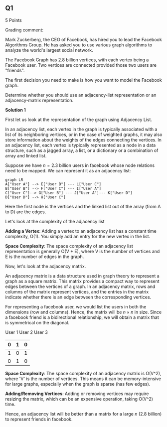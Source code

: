 ## Q1

5 Points

Grading comment:

Mark Zuckerberg, the CEO of Facebook, has hired you to lead the Facebook Algorithms Group.  He has asked you to use various graph algorithms to analyze the world's largest social network.

The Facebook Graph has 2.8 billion vertices, with each vertex being a Facebook user.  Two vertices are connected provided those two users are "friends".

The first decision you need to make is how you want to model the Facebook graph.

Determine whether you should use an adjacency-list representation or an adjacency-matrix representation.

**Solution 1**

First let us look at the representation of the graph using Adjacency List.

 In an adjacency list, each vertex in the graph is typically associated with a list of its neighboring vertices, or in the case of weighted graphs, it may also store information about the weights of the edges connecting the vertices. In an adjacency list, each vertex is typically represented as a node in a data structure, such as a jagged array, a list, or a dictionary or a combination of array and linked list.

Suppose we have $n=2.3$ billion users in facebook whose node relations need to be mapped. We can represent it as an adjacency list:

```mermaid
graph LR
A["User A"] --> E["User B"] --- L["User C"] 
B["User B"] --> F["User C"] --- I["User A"]
C["User C"]--> G["User B"] --- J["User A"]--- K["User D"]
D["User D"] --> H["User C"]

```

Here the first node is the vertices and the linked list out of the array (from A to D) are the edges.

Let's look at the complexity of the adjacency list

**Adding a Vertex**: Adding a vertex to an adjacency list has a constant time complexity, O(1). You simply add an entry for the new vertex in the list.

**Space Complexity**: The space complexity of an adjacency list representation is generally O(V + E), where V is the number of vertices and E is the number of edges in the graph.

Now, let's look at the adjacency matrix.

An adjacency matrix is a data structure used in graph theory to represent a graph as a square matrix. This matrix provides a compact way to represent edges between the vertices of a graph. In an adjacency matrix, rows and columns of the matrix represent vertices, and the entries in the matrix indicate whether there is an edge between the corresponding vertices. 

For representing a facebook user, we would list the users in both the dimensions (row and columns). Hence, the matrix will be $n \times n$ in size. Since a facebook friend is a bidirectional relationship, we will obtain a matrix that is symmetrical on the diagonal.

User 1			User 2			User 3

| 0    | 1    | 0    |
| ---- | ---- | ---- |
| 1    | 0    | 1    |
| 0    | 1    | 0    |

**Space Complexity**: The space complexity of an adjacency matrix is O(V^2), where 'V' is the number of vertices. This means it can be memory-intensive for large graphs, especially when the graph is sparse (has few edges).

**Adding/Removing Vertices**: Adding or removing vertices may require resizing the matrix, which can be an expensive operation, taking O(V^2) time.

Hence, an adjacency list will be better than a matrix for a large $n$ (2.8 billion) to represent friends in facebook.